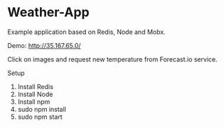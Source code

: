 # Weather-App
Example application based on Redis, Node and Mobx.

Demo: http://35.167.65.0/

Click on images and request new temperature from Forecast.io service.

Setup
  1. Install Redis
  2. Install Node
  3. Install npm
  4. sudo npm install
  5. sudo npm start
